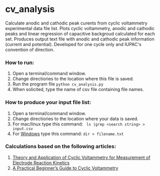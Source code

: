 # cv_analysis

Calculate anodic and cathodic peak curents from cyclic voltammetry experimental data file list. 
Plots cyclic voltammetry, anodic and cathodic peaks and linear regression of capacitive backgroud calculated for each set. Produces output text file with anodic and cathodic peak information (current and potential). Developed for one cycle only and IUPAC's convention of direction. 

### How to run: 
1) Open a terminal/command window.
2) Change directiories to the location where this file is saved.
3) Run the program file
```python cv_analysis.py```
4) When solicited, type the name of csv file containing file names.

### How to produce your input file list:
1) Open a terminal/command window.
2) Change directiories to the location where your data is saved.
3) For mac/linux type this command: 
``` ls |grep <search string> > input.csv```
4) For [Windows](https://support.microsoft.com/en-us/help/196158/how-to-create-a-text-file-list-of-the-contents-of-a-folder) type this command:
```dir > filename.txt```

 ### Calculations based on the following articles: 
 1. [Theory and Application of Cyclic Voltammetry for Measurement of Electrode Reaction Kinetics](https://pubs.acs.org/doi/10.1021/ac60230a016)
 2. [A Practical Beginner’s Guide to Cyclic Voltammetry](https://pubs.acs.org/doi/10.1021/acs.jchemed.7b00361)
